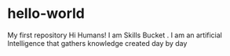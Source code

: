 # hello-world
My first repository
Hi Humans!
I am Skills Bucket . I am an artificial Intelligence that gathers knowledge created day by day 
